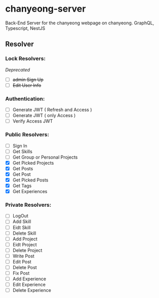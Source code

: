 # chanyeong-server

Back-End Server for the chanyeong webpage on chanyeong. GraphQL, Typescript, NestJS

## Resolver

### Lock Resolvers:

_Deprecated_

- [ ] ~~admin Sign Up~~
- [ ] ~~Edit User Info~~

### Authentication:

- [ ] Generate JWT ( Refresh and Access )
- [ ] Generate JWT ( only Access )
- [ ] Verify Access JWT

### Public Resolvers:

- [ ] Sign In
- [ ] Get Skills
- [ ] Get Group or Personal Projects
- [x] Get Picked Projects
- [x] Get Posts
- [x] Get Post
- [x] Get Picked Posts
- [x] Get Tags
- [x] Get Experiences

### Private Resolvers:

- [ ] LogOut
- [ ] Add Skill
- [ ] Eidt Skill
- [ ] Delete Skill
- [ ] Add Project
- [ ] Eidt Project
- [ ] Delete Project
- [ ] Write Post
- [ ] Edit Post
- [ ] Delete Post
- [ ] Fix Post
- [ ] Add Experience
- [ ] Edit Experience
- [ ] Delete Experience
